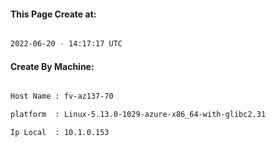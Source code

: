 
   
#### This Page Create at:

```bash

2022-06-20 - 14:17:17 UTC

```

#### Create By Machine:

```bash

Host Name : fv-az137-70

platform  : Linux-5.13.0-1029-azure-x86_64-with-glibc2.31

Ip Local  : 10.1.0.153

```

